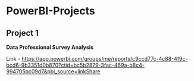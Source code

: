 # PowerBI-Projects

## Project 1 
**Data Professional Survey Analysis**

Link - https://app.powerbi.com/groups/me/reports/c9ccd77c-4c88-4f9c-bcd6-9b3351d0b870?ctid=bc5b2879-3fac-469a-b8c4-994705bc09d7&pbi_source=linkShare
